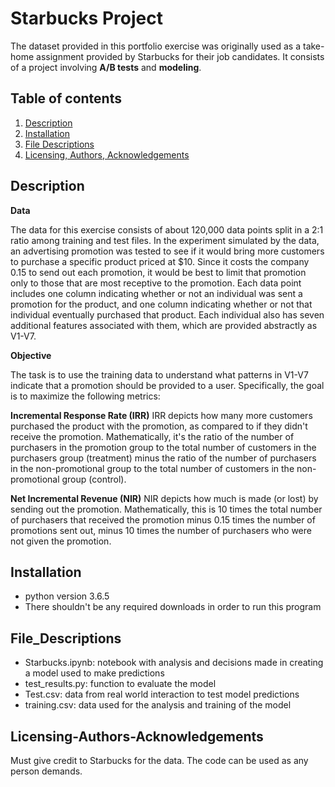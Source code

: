 # Starbucks Project

The dataset provided in this portfolio exercise was originally used as a take-home assignment provided by Starbucks for their job candidates. It consists
of a project involving **A/B tests** and **modeling**.

## Table of contents
1. [Description](#Description)
2. [Installation](#Installation)
3. [File Descriptions](#File_Descriptions)
4. [Licensing, Authors, Acknowledgements](#Licensing-Authors-Acknowledgements)


## Description

**Data** 

The data for this exercise consists of about 120,000 data points split in a 2:1 ratio among training and test files. In the experiment simulated 
by the data, an advertising promotion was tested to see if it would bring more customers to purchase a specific product priced at $10. Since it 
costs the company 0.15 to send out each promotion, it would be best to limit that promotion only to those that are most receptive to the promotion. 
Each data point includes one column indicating whether or not an individual was sent a promotion for the product, and one column indicating whether 
or not that individual eventually purchased that product. Each individual also has seven additional features associated with them, which are provided 
abstractly as V1-V7.

**Objective**

The task is to use the training data to understand what patterns in V1-V7 indicate that a promotion should be provided to a user. Specifically, the 
goal is to maximize the following metrics:

**Incremental Response Rate (IRR)**
IRR depicts how many more customers purchased the product with the promotion, as compared to if they didn't receive the promotion. Mathematically, 
it's the ratio of the number of purchasers in the promotion group to the total number of customers in the purchasers group (treatment) minus the ratio 
of the number of purchasers in the non-promotional group to the total number of customers in the non-promotional group (control).

**Net Incremental Revenue (NIR)**
NIR depicts how much is made (or lost) by sending out the promotion. Mathematically, this is 10 times the total number of purchasers that received the 
promotion minus 0.15 times the number of promotions sent out, minus 10 times the number of purchasers who were not given the promotion.

## Installation

- python version 3.6.5
- There shouldn't be any required downloads in order to run this program

## File_Descriptions

- Starbucks.ipynb: notebook with analysis and decisions made in creating a model used to make predictions
- test_results.py: function to evaluate the model 
- Test.csv: data from real world interaction to test model predictions
- training.csv: data used for the analysis and training of the model

## Licensing-Authors-Acknowledgements

Must give credit to Starbucks for the data. The code can be used as any person demands.
